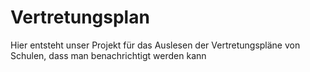# Vertretungsplan

Hier entsteht unser Projekt für das Auslesen der Vertretungspläne von Schulen, dass man benachrichtigt werden kann